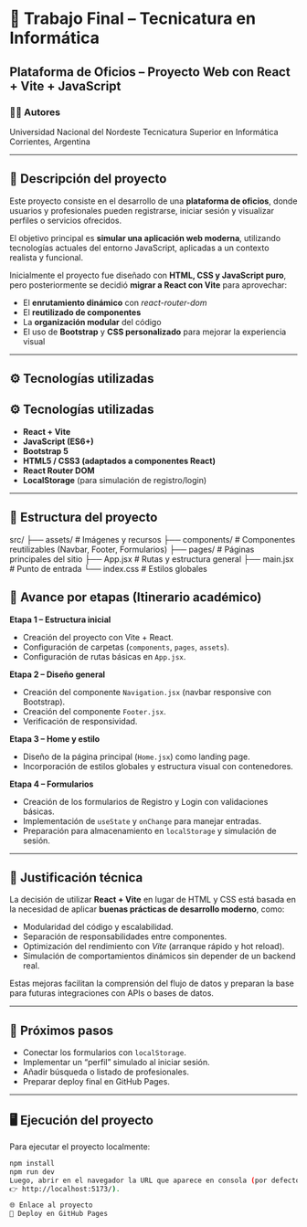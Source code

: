 # 🧩 Trabajo Final – Tecnicatura en Informática  
## Plataforma de Oficios – Proyecto Web con React + Vite + JavaScript

### 👩‍💻 Autores

Universidad Nacional del Nordeste
Tecnicatura Superior en Informática  
Corrientes, Argentina  

---

## 📖 Descripción del proyecto

Este proyecto consiste en el desarrollo de una **plataforma de oficios**, donde usuarios y profesionales pueden registrarse, iniciar sesión y visualizar perfiles o servicios ofrecidos.  

El objetivo principal es **simular una aplicación web moderna**, utilizando tecnologías actuales del entorno JavaScript, aplicadas a un contexto realista y funcional.  

Inicialmente el proyecto fue diseñado con **HTML, CSS y JavaScript puro**, pero posteriormente se decidió **migrar a React con Vite** para aprovechar:  

- El **enrutamiento dinámico** con *react-router-dom*  
- El **reutilizado de componentes**  
- La **organización modular** del código  
- El uso de **Bootstrap** y **CSS personalizado** para mejorar la experiencia visual  

---

## ⚙️ Tecnologías utilizadas

## ⚙️ Tecnologías utilizadas

- **React + Vite**
- **JavaScript (ES6+)**
- **Bootstrap 5**
- **HTML5 / CSS3 (adaptados a componentes React)**
- **React Router DOM**
- **LocalStorage** (para simulación de registro/login)

---



## 📁 Estructura del proyecto

src/
├── assets/ # Imágenes y recursos
├── components/ # Componentes reutilizables (Navbar, Footer, Formularios)
├── pages/ # Páginas principales del sitio
├── App.jsx # Rutas y estructura general
├── main.jsx # Punto de entrada
└── index.css # Estilos globales


## 🧱 Avance por etapas (Itinerario académico)

**Etapa 1 – Estructura inicial**
- Creación del proyecto con Vite + React.  
- Configuración de carpetas (`components`, `pages`, `assets`).  
- Configuración de rutas básicas en `App.jsx`.  

**Etapa 2 – Diseño general**
- Creación del componente `Navigation.jsx` (navbar responsive con Bootstrap).  
- Creación del componente `Footer.jsx`.  
- Verificación de responsividad.  

**Etapa 3 – Home y estilo**
- Diseño de la página principal (`Home.jsx`) como landing page.  
- Incorporación de estilos globales y estructura visual con contenedores.  

**Etapa 4 – Formularios**
- Creación de los formularios de Registro y Login con validaciones básicas.  
- Implementación de `useState` y `onChange` para manejar entradas.  
- Preparación para almacenamiento en `localStorage` y simulación de sesión.  

---

## 🧠 Justificación técnica

La decisión de utilizar **React + Vite** en lugar de HTML y CSS está basada en la necesidad de aplicar **buenas prácticas de desarrollo moderno**, como:

- Modularidad del código y escalabilidad.  
- Separación de responsabilidades entre componentes.  
- Optimización del rendimiento con *Vite* (arranque rápido y hot reload).  
- Simulación de comportamientos dinámicos sin depender de un backend real.  

Estas mejoras facilitan la comprensión del flujo de datos y preparan la base para futuras integraciones con APIs o bases de datos.

---

## 🚀 Próximos pasos

- Conectar los formularios con `localStorage`.  
- Implementar un “perfil” simulado al iniciar sesión.  
- Añadir búsqueda o listado de profesionales.  
- Preparar deploy final en GitHub Pages.

---

## 🖥️ Ejecución del proyecto

Para ejecutar el proyecto localmente:

```bash
npm install
npm run dev
Luego, abrir en el navegador la URL que aparece en consola (por defecto:
👉 http://localhost:5173/).

🌐 Enlace al proyecto
🔗 Deploy en GitHub Pages
